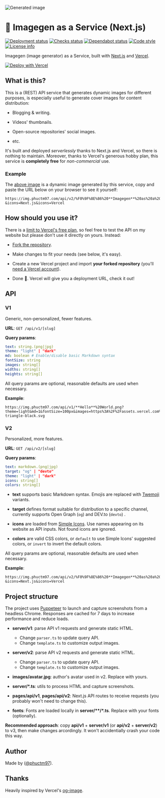 ![Generated image][cover image]

# 🌠 Imagegen as a Service (Next.js)

[![Deployment status][deployment status]][deployment link]
[![Checks status][checks status]][checks link]
[![Dependabot status][dependabot status]][dependabot link]
[![Code style][code style]][code style link]
[![License info][license info]][license link]

Imagegen (image generator) as a Service, built with [Next.js] and [Vercel].

[![Deploy with Vercel](https://vercel.com/button)](https://vercel.com/new/git/external?repository-url=https%3A%2F%2Fgithub.com%2Fphuctm97%2Fimg)

## What is this?

This is a (REST) API service that generates dynamic images for different purposes, is especially useful to generate cover images for content distribution:

- Blogging & writing.

- Videos' thumbnails.

- Open-source repositories' social images.

- etc.

It's built and deployed _serverlessly_ thanks to Next.js and Vercel, so there is nothing to maintain. Moreover, thanks to Vercel's generous hobby plan, this service is **completely free** for _non-commercial_ use.

### Example

The [above image][cover image] is a dynamic image generated by this service, copy and paste the URL below on your browser to see it yourself:

```
https://img.phuctm97.com/api/v2/%F0%9F%8E%86%20**Imagegen**%20as%20a%20Service?&icons=Next.js&icons=Vercel
```

## How should you use it?

There is a [limit to Vercel's free plan][vercel limit], so feel free to test the API on my website but please don't use it directly on yours. Instead:

- [Fork the repository](https://github.com/phuctm97/img/fork).

- Make changes to fit your needs (see below, it's easy).

- Create a new Vercel project and import **your forked repository** (you'll [need a Vercel account][vercel signup]).

- Done 🎉. Vercel will give you a deployment URL, check it out!

## API

### V1

Generic, non-personalized, fewer features.

**URL**: `GET /api/v1/[slug]`

**Query params**:

```yml
text: string.(png|jpg)
theme: "light" | "dark"
md: boolean # Enable/disable basic Markdown syntax
fontSize: string
images: string[]
widths: string[]
heights: string[]
```

All query params are optional, reasonable defaults are used when necessary.

**Example**:

```
https://img.phuctm97.com/api/v1/**Hello**%20World.png?theme=light&md=1&fontSize=100px&images=https%3A%2F%2Fassets.vercel.com%2Fimage%2Fupload%2Ffront%2Fassets%2Fdesign%2Fvercel-triangle-black.svg
```

### V2

Personalized, more features.

**URL**: `GET /api/v2/[slug]`

**Query params**:

```yml
text: markdown.(png|jpg)
target: "og" | "devto"
theme: "light" | "dark"
icons: string[]
colors: string[]
```

- **text** supports basic Markdown syntax. Emojis are replaced with [Twemoji] variants.

- **target** defines format suitable for distribution to a specific channel, currently supports Open Graph (`og`) and DEV.to (`devto`) .

- **icons** are loaded from [Simple Icons]. Use names appearing on its website as API inputs. Not found icons are ignored.

- **colors** are valid CSS colors, or `default` to use Simple Icons' suggested colors, or `invert` to invert the default colors.

All query params are optional, reasonable defaults are used when necessary.

**Example**:

```
https://img.phuctm97.com/api/v2/%F0%9F%8E%86%20**Imagegen**%20as%20a%20Service?&icons=Next.js&icons=Vercel
```

## Project structure

The project uses [Puppeteer] to launch and capture screenshots from a headless Chrome. Responses are cached for 7 days to increase performance and reduce loads.

- **server/v1**: parse API v1 requests and generate static HTML.

  - Change `parser.ts` to update query API.
  - Change `template.ts` to customize output images.

- **server/v2**: parse API v2 requests and generate static HTML.

  - Change `parser.ts` to update query API.
  - Change `template.ts` to customize output images.

- **images/avatar.jpg**: author's avatar used in v2. Replace with yours.

- **server/\*.ts**: utils to process HTML and capture screenshots.

- **pages/api/v1**, **pages/api/v2**: Next.js API routes to receive requests (you probably won't need to change this).

- **fonts**: Fonts are loaded locally in **server/\*\*/\*.ts**. Replace with your fonts (optionally).

**Recommended approach**: copy **api/v1** + **server/v1** (or **api/v2** + **server/v2**) to v3, then make changes arcordingly. It won't accidentially crash your code this way.

## Author

Made by ([@phuctm97]).

## Thanks

Heavily inspired by Vercel's [og-image].

<!-- Badges -->

[deployment status]: https://img.shields.io/github/deployments/phuctm97/img/production?label=deployment&logo=Vercel
[checks status]: https://img.shields.io/github/checks-status/phuctm97/img/master?logo=Github
[dependabot status]: https://img.shields.io/badge/dependabot-enabled-025e8c?logo=Dependabot
[license info]: https://img.shields.io/github/license/phuctm97/img
[code style]: https://img.shields.io/badge/code%20style-prettier-F7B93E?logo=Prettier

<!-- Links -->

[deployment link]: https://github.com/phuctm97/img/deployments/activity_log?environment=Production
[checks link]: https://github.com/phuctm97/img/actions?query=workflow%3APR+branch%3Amaster
[dependabot link]: https://github.com/phuctm97/img/blob/master/.github/dependabot.yml
[code style link]: https://prettier.io
[license link]: /LICENSE
[cover image]: https://img.phuctm97.com/api/v2/%F0%9F%8E%86%20**Imagegen**%20as%20a%20Service?&icons=Next.js&icons=Vercel
[@phuctm97]: https://twitter.com/phuctm97
[next.js]: https://nextjs.org
[vercel]: https://vercel.com
[vercel limit]: https://vercel.com/docs/platform/fair-use-policy#typical-monthly-usage-guidelines
[vercel signup]: https://vercel.com/signup
[simple icons]: https://simpleicons.org
[twemoji]: https://twemoji.twitter.com
[og-image]: https://github.com/vercel/og-image
[puppeteer]: https://github.com/puppeteer/puppeteer
